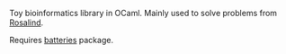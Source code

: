 Toy bioinformatics library in OCaml. Mainly used to solve problems
from [Rosalind](http://rosalind.info/).

Requires [batteries](http://opam.ocaml.org/packages/batteries/)
package.
